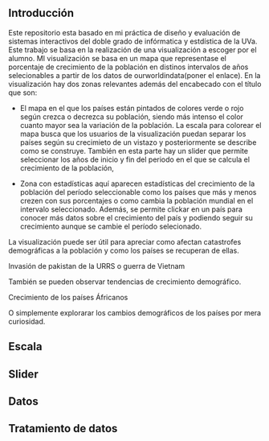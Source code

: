 ## Introducción

Este repositorio esta basado en mi práctica de diseño y evaluación de sistemas interactivos del doble grado de infórmatica y estdística de la UVa. Este trabajo se basa en la realización de una visualización a escoger por el alumno. MI visualización  se basa en un mapa que representase el porcentaje de crecimiento de la población en distinos intervalos de años selecionables a partir de los datos de ourworldindata(poner el enlace). En la visualización hay dos zonas relevantes además del encabecado con el título que son:

- El mapa en el que los países están pintados de colores verde o rojo según crezca o decrezca su población, siendo más intenso el color cuanto mayor sea la variación de la población. La escala para colorear el mapa busca que los usuarios de la visualización puedan separar los países según su crecimieto de un vistazo y posteriormente se describe como se construye. También en esta parte hay un slider que permite seleccionar los años de inicio y fin del periodo en el que se calcula el crecimiento de la población,

- Zona con estadísticas aquí aparecen estadísticas del crecimiento de la población del período seleccionable como los países que más y menos crezen con sus porcentajes o como cambia la población mundial en el intervalo seleccionado. Además, se permite clickar en un país para conocer más datos sobre el crecimiento del país y podiendo seguir su crecimiento aunque se cambie el período selecionado.

La visualización puede ser útil para apreciar como afectan catastrofes demográficas a la población y como los países se recuperan de ellas.

Invasión de pakistan de la URRS o guerra de Vietnam

También se pueden observar tendencias de crecimiento demográfico.

Crecimiento de los países Áfricanos


O simplemente explorarar los cambios demográficos de los países por mera curiosidad.

## Escala

## Slider

## Datos 

## Tratamiento de datos